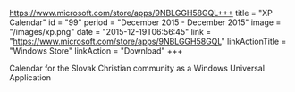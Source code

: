 https://www.microsoft.com/store/apps/9NBLGGH58GQL+++
title = "XP Calendar"
id = "99"
period = "December 2015 - December 2015"
image = "/images/xp.png"
date = "2015-12-19T06:56:45"
link = "https://www.microsoft.com/store/apps/9NBLGGH58GQL"
linkActionTitle = "Windows Store"
linkAction = "Download"
+++

Calendar for the Slovak Christian community as a Windows Universal Application